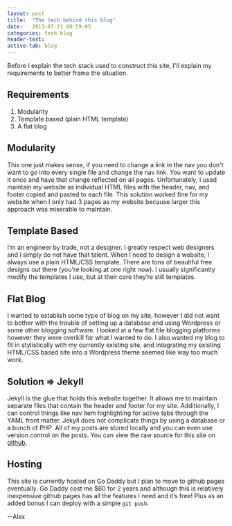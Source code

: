 ```yaml
---
layout: post
title:  "The tech behind this blog"
date:   2013-07-21 09:59:05
categories: tech blog
header-text:
active-tab: blog
---
```


Before I explain the tech stack used to construct this site, I'll explain my requirements to better frame the situation.

## Requirements
1. Modularity
2. Template based (plain HTML template)
3. A flat blog

## Modularity
This one just makes sense, if you need to change a link in the nav you don't want to go into every single file and change the nav link. You want to update it once and have that change reflected on all pages. Unfortunately, I used maintain my website as individual HTML files with the header, nav, and footer copied and pasted to each file. This solution worked fine for my website when I only had 3 pages as my website because larger this approach was miserable to maintain.

## Template Based
I’m an engineer by trade, not a designer. I greatly respect web designers and I simply do not have that talent. When I need to design a website, I always use a plain HTML/CSS template. There are tons of beautiful free designs out there (you're looking at one right now). I usually significantly modify the templates I use, but at their core they’re still templates.

## Flat Blog
I wanted to establish some type of blog on my site, however I did not want to bother with the trouble of setting up a database and using Wordpress or some other blogging software. I looked at a few flat file blogging platforms however they were overkill for what I wanted to do. I also wanted my blog to fit in stylistically with my currently existing site, and integrating my existing HTML/CSS based site into a Wordpress theme seemed like way too much work.

## Solution => Jekyll
Jekyll is the glue that holds this website together. It allows me to maintain separate files that contain the header and footer for my site. Additionally, I can control things like nav item highlighting for active tabs through the YAML front matter. Jekyll does not complicate things by using a database or a bunch of PHP. All of my posts are stored locally and you can even use version control on the posts. You can view the raw source for this site on [github](http://github.com/AlexVallejo/personal-site/).

## Hosting
This site is currently hosted on Go Daddy but I plan to move to github pages eventually. Go Daddy cost me $60 for 2 years and although this is relatively inexpensive github pages has all the features I need and it’s free! Plus as an added bonus I can deploy with a simple `git push`.

--Alex

